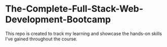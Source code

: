 # The-Complete-Full-Stack-Web-Development-Bootcamp
This repo is created to track my learning and showcase the hands-on skills I've gained throughout the course.
